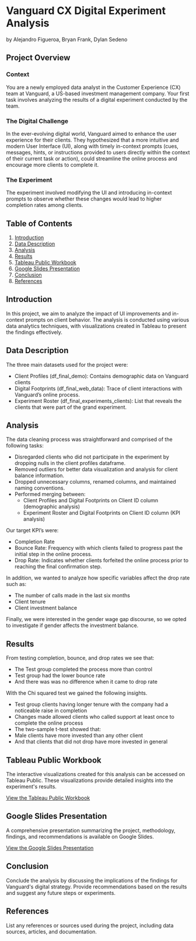 # Vanguard CX Digital Experiment Analysis
by Alejandro Figueroa, Bryan Frank, Dylan Sedeno

## Project Overview

### Context

You are a newly employed data analyst in the Customer Experience (CX) team at Vanguard, a US-based investment management company. Your first task involves analyzing the results of a digital experiment conducted by the team.

### The Digital Challenge

In the ever-evolving digital world, Vanguard aimed to enhance the user experience for their clients. They hypothesized that a more intuitive and modern User Interface (UI), along with timely in-context prompts (cues, messages, hints, or instructions provided to users directly within the context of their current task or action), could streamline the online process and encourage more clients to complete it.

### The Experiment

The experiment involved modifying the UI and introducing in-context prompts to observe whether these changes would lead to higher completion rates among clients.

## Table of Contents

1. [Introduction](#introduction)
2. [Data Description](#data-description)
3. [Analysis](#analysis)
4. [Results](#results)
5. [Tableau Public Workbook](#tableau-public-workbook)
6. [Google Slides Presentation](#google-slides-presentation)
7. [Conclusion](#conclusion)
8. [References](#references)

## Introduction

In this project, we aim to analyze the impact of UI improvements and in-context prompts on client behavior. The analysis is conducted using various data analytics techniques, with visualizations created in Tableau to present the findings effectively.

## Data Description

The three main datasets used for the project were:
  - Client Profiles (df_final_demo): Contains demographic data on Vanguard clients
  - Digital Footprints (df_final_web_data): Trace of client interactions with Vanguard’s online process. 
  - Experiment Roster (df_final_experiments_clients): List that reveals the clients that were part of the grand experiment.


## Analysis

The data cleaning process was straightforward and comprised of the following tasks:
  - Disregarded clients who did not participate in the experiment by dropping nulls in the client profiles dataframe.
  - Removed outliers for better data visualization and analysis for client balance information.
  - Dropped unnecessary columns, renamed columns, and maintained naming conventions. 
  - Performed merging between:
    - Client Profiles and Digital Footprints on Client ID column (demographic analysis)
    - Experiment Roster and Digital Footprints on Client ID column (KPI analysis)
   
Our target KPI’s were:
  - Completion Rate
  - Bounce Rate: Frequency with which clients failed to progress past the initial step in the online process.
  - Drop Rate: Indicates whether clients forfeited the online process prior to reaching the final confirmation step.

In addition, we wanted to analyze how specific variables affect the drop rate such as:
  - The number of calls made in the last six months 
  - Client tenure
  - Client investment balance
    
Finally, we were interested in the gender wage gap discourse, so we opted to investigate if gender affects the investment balance.


## Results

From testing completion, bounce, and drop rates we see that:
  - The Test group completed the process more than control
  - Test group had the lower bounce rate 
  - And there was was no difference when it came to drop rate

With the Chi squared test we gained the following insights.
  - Test group clients having longer tenure with the company had a noticeable raise in completion 
  - Changes made allowed clients who called support at least once to complete the online process 
  - The two-sample t-test showed that:
  - Male clients have more invested than any other client 
  - And that clients that did not drop have more invested in general


## Tableau Public Workbook

The interactive visualizations created for this analysis can be accessed on Tableau Public. These visualizations provide detailed insights into the experiment's results.

[View the Tableau Public Workbook](Post_Tableau_Link_Here)

## Google Slides Presentation

A comprehensive presentation summarizing the project, methodology, findings, and recommendations is available on Google Slides.

[View the Google Slides Presentation](https://docs.google.com/presentation/d/1NTZg2U_izvyAM4VOe43xKWZlGpBYQjS60Ru1KHkG1Ic/edit?usp=sharing)

## Conclusion

Conclude the analysis by discussing the implications of the findings for Vanguard's digital strategy. Provide recommendations based on the results and suggest any future steps or experiments.

## References

List any references or sources used during the project, including data sources, articles, and documentation.
